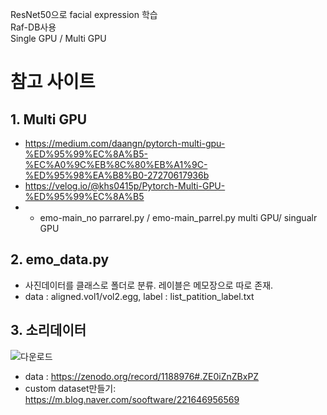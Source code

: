 ResNet50으로 facial expression 학습  
Raf-DB사용  
Single GPU / Multi GPU  

# 참고 사이트
## 1. Multi GPU 
- https://medium.com/daangn/pytorch-multi-gpu-%ED%95%99%EC%8A%B5-%EC%A0%9C%EB%8C%80%EB%A1%9C-%ED%95%98%EA%B8%B0-27270617936b  
- https://velog.io/@khs0415p/Pytorch-Multi-GPU-%ED%95%99%EC%8A%B5  
- - emo-main_no parrarel.py / emo-main_parrel.py multi GPU/ singualr GPU

## 2. emo_data.py  
- 사진데이터를 클래스로 폴더로 분류. 레이블은 메모장으로 따로 존재.  
- data : aligned.vol1/vol2.egg, label : list_patition_label.txt
  
## 3. 소리데이터  
![다운로드](https://user-images.githubusercontent.com/59861622/235306897-d06588e0-147b-4f66-8550-26eb5361d0ce.png)  
- data : https://zenodo.org/record/1188976#.ZE0iZnZBxPZ
- custom dataset만들기: https://m.blog.naver.com/sooftware/221646956569
